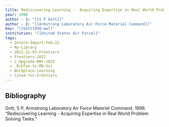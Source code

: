 ```yaml
---
title: Rediscovering Learning -  Acquiring Expertise in Real World Problem Solving Tasks
year: 1998
author - 1: "[[S P Gott]]"
author - 2: "[[Armstrong Laboratory Air Force Materiel Command]]"
key: "[[Gott1998-ww]]"
institution: "[[United States Air Force]]"
tags:
  - Zotero-Import-Feb-22
  - My-Library
  - 2021-12-03-Frontiers
  - Frontiers-2022
  - 2_Upgrade-MAY-2023
  - _BibTex-to-MD-Git
  - Workplace-Learning
  - Cited-for-Frontiers
---
```


## Bibliography
Gott, S P, Armstrong Laboratory Air Force Materiel Command. 1998. “Rediscovering Learning -  Acquiring Expertise in Real World Problem Solving Tasks.”